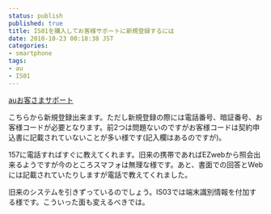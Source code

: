 ```yaml
---
status: publish
published: true
title: IS01を購入してお客様サポートに新規登録するには
date: 2010-10-23 00:18:38 JST
categories:
- smartphone
tags:
- au
- IS01
---
```

<a href="https://cs.kddi.com/">auお客さまサポート</a>

こちらから新規登録出来ます。ただし新規登録の際には電話番号、暗証番号、お客様コードが必要となります。前2つは問題ないのですがお客様コードは契約申込書に記載されていないことが多い様です(記入欄はあるのですが)。

157に電話すればすぐに教えてくれます。旧来の携帯であればEZwebから照会出来るようですが今のところスマフォは無理な様です。あと、書面での回答とWebには記載されていたりしますが電話で教えてくれました。

旧来のシステムを引きずっているのでしょう。IS03では端末識別情報を付加する様です。こういった面も変えるべきでは。
